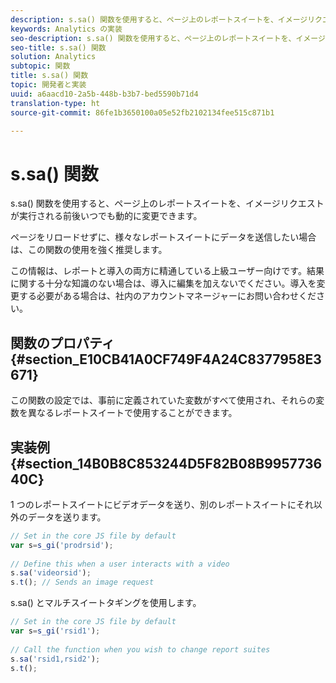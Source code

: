 ```yaml
---
description: s.sa() 関数を使用すると、ページ上のレポートスイートを、イメージリクエストが実行される前後いつでも動的に変更できます。
keywords: Analytics の実装
seo-description: s.sa() 関数を使用すると、ページ上のレポートスイートを、イメージリクエストが実行される前後いつでも動的に変更できます。
seo-title: s.sa() 関数
solution: Analytics
subtopic: 関数
title: s.sa() 関数
topic: 開発者と実装
uuid: a6aacd10-2a5b-448b-b3b7-bed5590b71d4
translation-type: ht
source-git-commit: 86fe1b3650100a05e52fb2102134fee515c871b1

---
```



# s.sa() 関数

s.sa() 関数を使用すると、ページ上のレポートスイートを、イメージリクエストが実行される前後いつでも動的に変更できます。

ページをリロードせずに、様々なレポートスイートにデータを送信したい場合は、この関数の使用を強く推奨します。

この情報は、レポートと導入の両方に精通している上級ユーザー向けです。結果に関する十分な知識のない場合は、導入に編集を加えないでください。導入を変更する必要がある場合は、社内のアカウントマネージャーにお問い合わせください。

## 関数のプロパティ{#section_E10CB41A0CF749F4A24C8377958E3671}

この関数の設定では、事前に定義されていた変数がすべて使用され、それらの変数を異なるレポートスイートで使用することができます。

## 実装例 {#section_14B0B8C853244D5F82B08B995773640C}

1 つのレポートスイートにビデオデータを送り、別のレポートスイートにそれ以外のデータを送ります。

```js
// Set in the core JS file by default 
var s=s_gi('prodrsid'); 
 
// Define this when a user interacts with a video 
s.sa('videorsid'); 
s.t(); // Sends an image request
```

s.sa() とマルチスイートタギングを使用します。

```js
// Set in the core JS file by default 
var s=s_gi('rsid1'); 
 
// Call the function when you wish to change report suites 
s.sa('rsid1,rsid2'); 
s.t();
```

